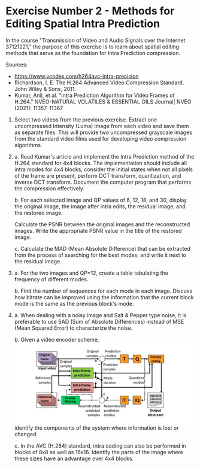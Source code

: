 # Exercise Number 2 - Methods for Editing Spatial Intra Prediction

In the course "Transmission of Video and Audio Signals over the Internet 37121221," the purpose of this exercise is to learn about spatial editing methods that serve as the foundation for Intra Prediction compression.

Sources:
- https://www.vcodex.com/h264avc-intra-precision
- Richardson, I. E. The H.264 Advanced Video Compression Standard. John Wiley & Sons, 2011.
- Kumar, Anil, et al. "Intra Prediction Algorithm for Video Frames of H.264." NVEO-NATURAL VOLATILES & ESSENTIAL OILS Journal| NVEO (2021): 11357-11367

1. Select two videos from the previous exercise. Extract one uncompressed Intensity (Luma) image from each video and save them as separate files. This will provide two uncompressed grayscale images from the standard video films used for developing video compression algorithms.

2. a. Read Kumar's article and implement the Intra Prediction method of the H.264 standard for 4x4 blocks. The implementation should include all intra modes for 4x4 blocks, consider the initial states when not all pixels of the frame are present, perform DCT transform, quantization, and inverse DCT transform. Document the computer program that performs the compression effectively.

   b. For each selected image and QP values of 6, 12, 18, and 30, display the original image, the image after intra edits, the residual image, and the restored image.

   Calculate the PSNR between the original images and the reconstructed images. Write the appropriate PSNR value in the title of the restored image.

   c. Calculate the MAD (Mean Absolute Difference) that can be extracted from the process of searching for the best modes, and write it next to the residual image.

3. a. For the two images and QP=12, create a table tabulating the frequency of different modes.

   b. Find the number of sequences for each mode in each image. Discuss how bitrate can be improved using the information that the current block mode is the same as the previous block's mode.

4. a. When dealing with a noisy image and Salt & Pepper type noise, it is preferable to use SAD (Sum of Absolute Differences) instead of MSE (Mean Squared Error) to characterize the noise.

   b. Given a video encoder scheme, ![img.png](img.png) identify the components of the system where information is lost or changed.

   c. In the AVC (H.264) standard, intra coding can also be performed in blocks of 8x8 as well as 16x16. Identify the parts of the image where these sizes have an advantage over 4x4 blocks.